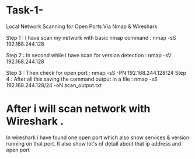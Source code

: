 # Task-1-
Local Network Scanning for Open Ports  Via Nmap & Wireshark 

Step 1 : I have scan my network with  basic nmap command : nmap -sS 192.168.244.128


Step 2 : In second while i have scan for version detection : nmap -sV 192.168.244.128 


Step 3 : Then check for open port : nmap -sS -PN 192.168.244.128/24 
Step 4 : After all this saving the command output in a file :  nmap -sS 192.168.244.128/24 -oN scan_output.txt 

# After i will scan network with Wireshark . 

In wireshark i have found one open port which also show services & version running on that port.
It also show lot's of detail about that ip address and open port 
